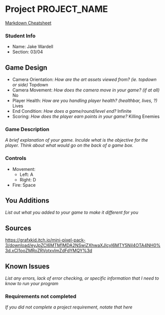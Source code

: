# Project PROJECT_NAME

[Markdown Cheatsheet](https://github.com/adam-p/markdown-here/wiki/Markdown-Here-Cheatsheet)

### Student Info

-   Name: Jake Wardell
-   Section: 03/04

## Game Design

-   Camera Orientation: _How are the art assets viewed from? (ie. topdown or side)_ Topdown
-   Camera Movement: _How does the camera move in your game? (if at all)_ No
-   Player Health: _How are you handling player health? (healthbar, lives, ?)_ Lives
-   End Condition: _How does a game/round/level end?_ Infinite
-   Scoring: _How does the player earn points in your game?_ Killing Enemies

### Game Description

_A brief explanation of your game. Inculde what is the objective for the player. Think about what would go on the back of a game box._

### Controls

-   Movement:
    -   Left: A
    -   Right: D
-   Fire: Space

## You Additions

_List out what you added to your game to make it different for you_

## Sources

https://grafxkid.itch.io/mini-pixel-pack-3/download/eyJpZCI6MTM1MDA2NSwiZXhwaXJlcyI6MTY5NjI4OTA4NH0%3d.xCI1ooZMRoZRVotxvImZdFdYMQY%3d 

## Known Issues

_List any errors, lack of error checking, or specific information that I need to know to run your program_

### Requirements not completed

_If you did not complete a project requirement, notate that here_

